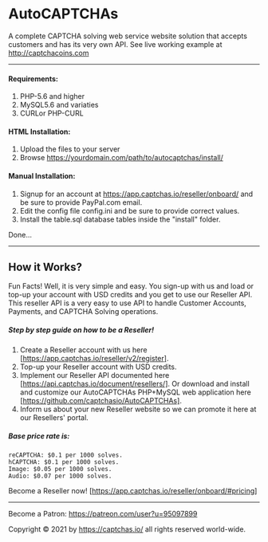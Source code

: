 # AutoCAPTCHAs
A complete CAPTCHA solving web service website solution that accepts customers and has its very own API. See live working example at http://captchacoins.com

-----

#### Requirements:
 
1. PHP-5.6 and higher
2. MySQL5.6 and variaties
3. CURLor PHP-CURL

#### HTML Installation:

1. Upload the files to your server
2. Browse https://yourdomain.com/path/to/autocaptchas/install/

#### Manual Installation:

1. Signup for an account at https://app.captchas.io/reseller/onboard/ 
    and be sure to provide PayPal.com email.
2. Edit the config file config.ini and be sure to provide correct values.
3. Install the table.sql database tables inside the "install" folder.

Done...

-----

## How it Works?

Fun Facts! Well, it is very simple and easy. You sign-up with us and load or top-up your account with USD credits and you get to use our Reseller API. This reseller API is a very easy to use API to handle Customer Accounts, Payments, and CAPTCHA Solving operations.

##### Step by step guide on how to be a Reseller!

1. Create a Reseller account with us here [https://app.captchas.io/reseller/v2/register].
2. Top-up your Reseller account with USD credits.
3. Implement our Reseller API documented here [https://api.captchas.io/document/resellers/]. Or download and install and customize our AutoCAPTCHAs PHP+MySQL web application here [https://github.com/captchasio/AutoCAPTCHAs].
4. Inform us about your new Reseller website so we can promote it here at our Resellers' portal.

##### Base price rate is:

    reCAPTCHA: $0.1 per 1000 solves.
    hCAPTCHA: $0.1 per 1000 solves.
    Image: $0.05 per 1000 solves.
    Audio: $0.07 per 1000 solves.

Become a Reseller now! [https://app.captchas.io/reseller/onboard/#pricing]

-----

Become a Patron: <a href="https://patreon.com/user?u=95097899&utm_medium=clipboard_copy&utm_source=copyLink&utm_campaign=creatorshare_creator&utm_content=join_link">https://patreon.com/user?u=95097899</a>

Copyright &copy; 2021 by <a href="https://captchas.io/" target="_blank">https://captchas.io/</a> all rights reserved world-wide.
